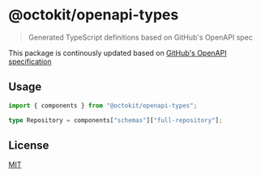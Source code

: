 # @octokit/openapi-types

> Generated TypeScript definitions based on GitHub's OpenAPI spec

This package is continously updated based
on [GitHub's OpenAPI specification](https://github.com/github/rest-api-description/)

## Usage

```ts
import { components } from "@octokit/openapi-types";

type Repository = components["schemas"]["full-repository"];
```

## License

[MIT](LICENSE)
